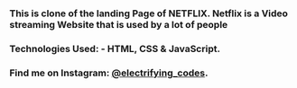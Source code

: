 ### This is clone of the landing Page of NETFLIX. Netflix is a Video streaming Website that is used by a lot of people

### Technologies Used: - HTML, CSS & JavaScript.

### Find me on Instagram: [@electrifying_codes][instagram].

[instagram]: https://www.instagram.com/electrifying_codes
